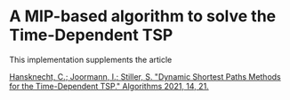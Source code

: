 # A MIP-based algorithm to solve the Time-Dependent TSP

This implementation supplements the article

[Hansknecht, C.; Joormann, I.; Stiller, S. "Dynamic Shortest Paths Methods for the Time-Dependent TSP." Algorithms 2021, 14, 21.](https://dx.doi.org/10.3390/a14010021)
